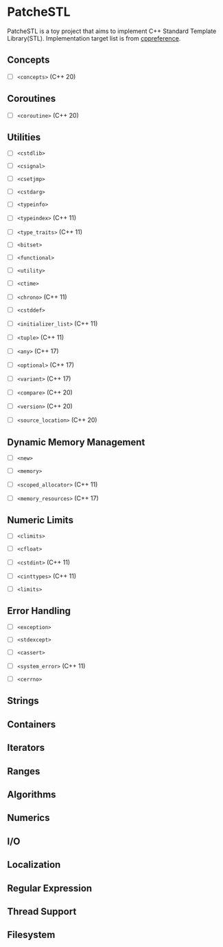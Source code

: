 # PatcheSTL

PatcheSTL is a toy project that aims to implement C++ Standard Template Library(STL). Implementation target list is from [cppreference](https://en.cppreference.com/w/cpp/header).

## Concepts
* [ ] `<concepts>` (C++ 20)

## Coroutines
* [ ] `<coroutine>` (C++ 20)

## Utilities
* [ ] `<cstdlib>`

* [ ] `<csignal>`

* [ ] `<csetjmp>`

* [ ] `<cstdarg>`

* [ ] `<typeinfo>`

* [ ] `<typeindex>` (C++ 11)

* [ ] `<type_traits>` (C++ 11)

* [ ] `<bitset>`

* [ ] `<functional>`

* [ ] `<utility>`

* [ ] `<ctime>`

* [ ] `<chrono>` (C++ 11)

* [ ] `<cstddef>`

* [ ] `<initializer_list>` (C++ 11)

* [ ] `<tuple>` (C++ 11)

* [ ] `<any>` (C++ 17)

* [ ] `<optional>` (C++ 17)

* [ ] `<variant>` (C++ 17)

* [ ] `<compare>` (C++ 20)

* [ ] `<version>` (C++ 20)

* [ ] `<source_location>` (C++ 20)

## Dynamic Memory Management
* [ ] `<new>`

* [ ] `<memory>`

* [ ] `<scoped_allocator>` (C++ 11)

* [ ] `<memory_resources>` (C++ 17)

## Numeric Limits
* [ ] `<climits>`

* [ ] `<cfloat>`

* [ ] `<cstdint>` (C++ 11)

* [ ] `<cinttypes>` (C++ 11)

* [ ] `<limits>`

## Error Handling
* [ ] `<exception>`

* [ ] `<stdexcept>`

* [ ] `<cassert>`

* [ ] `<system_error>` (C++ 11)

* [ ] `<cerrno>`

## Strings

## Containers

## Iterators

## Ranges

## Algorithms

## Numerics

## I/O

## Localization

## Regular Expression

## Thread Support

## Filesystem